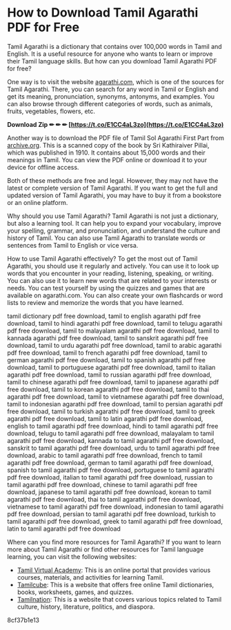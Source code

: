 # How to Download Tamil Agarathi PDF for Free
 
Tamil Agarathi is a dictionary that contains over 100,000 words in Tamil and English. It is a useful resource for anyone who wants to learn or improve their Tamil language skills. But how can you download Tamil Agarathi PDF for free?
 
One way is to visit the website [agarathi.com](https://agarathi.com), which is one of the sources for Tamil Agarathi. There, you can search for any word in Tamil or English and get its meaning, pronunciation, synonyms, antonyms, and examples. You can also browse through different categories of words, such as animals, fruits, vegetables, flowers, etc.
 
**Download Zip ✏ ✏ ✏ [https://t.co/E1CC4aL3zo](https://t.co/E1CC4aL3zo)**


 
Another way is to download the PDF file of Tamil Sol Agarathi First Part from [archive.org](https://archive.org/details/TamilSolAgarathiFirstPart). This is a scanned copy of the book by Sri Kathiraiver Pillai, which was published in 1910. It contains about 15,000 words and their meanings in Tamil. You can view the PDF online or download it to your device for offline access.
 
Both of these methods are free and legal. However, they may not have the latest or complete version of Tamil Agarathi. If you want to get the full and updated version of Tamil Agarathi, you may have to buy it from a bookstore or an online platform.
  
Why should you use Tamil Agarathi? Tamil Agarathi is not just a dictionary, but also a learning tool. It can help you to expand your vocabulary, improve your spelling, grammar, and pronunciation, and understand the culture and history of Tamil. You can also use Tamil Agarathi to translate words or sentences from Tamil to English or vice versa.
 
How to use Tamil Agarathi effectively? To get the most out of Tamil Agarathi, you should use it regularly and actively. You can use it to look up words that you encounter in your reading, listening, speaking, or writing. You can also use it to learn new words that are related to your interests or needs. You can test yourself by using the quizzes and games that are available on agarathi.com. You can also create your own flashcards or word lists to review and memorize the words that you have learned.
 
tamil dictionary pdf free download,  tamil to english agarathi pdf free download,  tamil to hindi agarathi pdf free download,  tamil to telugu agarathi pdf free download,  tamil to malayalam agarathi pdf free download,  tamil to kannada agarathi pdf free download,  tamil to sanskrit agarathi pdf free download,  tamil to urdu agarathi pdf free download,  tamil to arabic agarathi pdf free download,  tamil to french agarathi pdf free download,  tamil to german agarathi pdf free download,  tamil to spanish agarathi pdf free download,  tamil to portuguese agarathi pdf free download,  tamil to italian agarathi pdf free download,  tamil to russian agarathi pdf free download,  tamil to chinese agarathi pdf free download,  tamil to japanese agarathi pdf free download,  tamil to korean agarathi pdf free download,  tamil to thai agarathi pdf free download,  tamil to vietnamese agarathi pdf free download,  tamil to indonesian agarathi pdf free download,  tamil to persian agarathi pdf free download,  tamil to turkish agarathi pdf free download,  tamil to greek agarathi pdf free download,  tamil to latin agarathi pdf free download,  english to tamil agarathi pdf free download,  hindi to tamil agarathi pdf free download,  telugu to tamil agarathi pdf free download,  malayalam to tamil agarathi pdf free download,  kannada to tamil agarathi pdf free download,  sanskrit to tamil agarathi pdf free download,  urdu to tamil agarathi pdf free download,  arabic to tamil agarathi pdf free download,  french to tamil agarathi pdf free download,  german to tamil agarathi pdf free download,  spanish to tamil agarathi pdf free download,  portuguese to tamil agarathi pdf free download,  italian to tamil agarathi pdf free download,  russian to tamil agarathi pdf free download,  chinese to tamil agarathi pdf free download,  japanese to tamil agarathi pdf free download,  korean to tamil agarathi pdf free download,  thai to tamil agarathi pdf free download,  vietnamese to tamil agarathi pdf free download,  indonesian to tamil agarathi pdf free download,  persian to tamil agarathi pdf free download,  turkish to tamil agarathi pdf free download,  greek to tamil agarathi pdf free download,  latin to tamil agarathi pdf free download
 
Where can you find more resources for Tamil Agarathi? If you want to learn more about Tamil Agarathi or find other resources for Tamil language learning, you can visit the following websites:
 
- [Tamil Virtual Academy](https://www.tamilvu.org): This is an online portal that provides various courses, materials, and activities for learning Tamil.
- [Tamilcube](https://www.tamilcube.com): This is a website that offers free online Tamil dictionaries, books, worksheets, games, and quizzes.
- [Tamilnation](https://www.tamilnation.org): This is a website that covers various topics related to Tamil culture, history, literature, politics, and diaspora.

 8cf37b1e13
 
